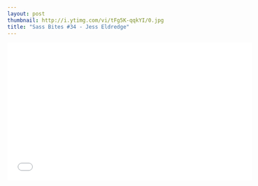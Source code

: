 ```yaml
---
layout: post
thumbnail: http://i.ytimg.com/vi/tFg5K-qqkYI/0.jpg 
title: "Sass Bites #34 - Jess Eldredge"
---
```


<iframe width='560' height='315' src='//www.youtube.com/embed/tFg5K-qqkYI' frameborder='0' allowfullscreen></iframe>